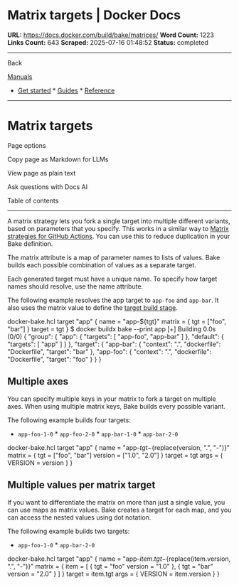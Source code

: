 # Matrix targets | Docker Docs

**URL:** https://docs.docker.com/build/bake/matrices/
**Word Count:** 1223
**Links Count:** 643
**Scraped:** 2025-07-16 01:48:52
**Status:** completed

---

Back

[Manuals](https://docs.docker.com/manuals/)

  * [Get started](https://docs.docker.com/get-started/)   * [Guides](https://docs.docker.com/guides/)   * [Reference](https://docs.docker.com/reference/)

* * *

# Matrix targets

Page options

Copy page as Markdown for LLMs

View page as plain text

Ask questions with Docs AI

Table of contents

* * *

A matrix strategy lets you fork a single target into multiple different variants, based on parameters that you specify. This works in a similar way to [Matrix strategies for GitHub Actions](https://docs.github.com/en/actions/using-jobs/using-a-matrix-for-your-jobs). You can use this to reduce duplication in your Bake definition.

The matrix attribute is a map of parameter names to lists of values. Bake builds each possible combination of values as a separate target.

Each generated target must have a unique name. To specify how target names should resolve, use the name attribute.

The following example resolves the app target to `app-foo` and `app-bar`. It also uses the matrix value to define the [target build stage](https://docs.docker.com/build/bake/reference/#targettarget).

docker-bake.hcl               target "app" {       name = "app-${tgt}"       matrix = {         tgt = ["foo", "bar"]       }       target = tgt     }               $ docker buildx bake --print app     [+] Building 0.0s (0/0)     {       "group": {         "app": {           "targets": [             "app-foo",             "app-bar"           ]         },         "default": {           "targets": [             "app"           ]         }       },       "target": {         "app-bar": {           "context": ".",           "dockerfile": "Dockerfile",           "target": "bar"         },         "app-foo": {           "context": ".",           "dockerfile": "Dockerfile",           "target": "foo"         }       }     }     

## Multiple axes

You can specify multiple keys in your matrix to fork a target on multiple axes. When using multiple matrix keys, Bake builds every possible variant.

The following example builds four targets:

  * `app-foo-1-0`   * `app-foo-2-0`   * `app-bar-1-0`   * `app-bar-2-0`

docker-bake.hcl               target "app" {       name = "app-${tgt}-${replace(version, ".", "-")}"       matrix = {         tgt = ["foo", "bar"]         version = ["1.0", "2.0"]       }       target = tgt       args = {         VERSION = version       }     }

## Multiple values per matrix target

If you want to differentiate the matrix on more than just a single value, you can use maps as matrix values. Bake creates a target for each map, and you can access the nested values using dot notation.

The following example builds two targets:

  * `app-foo-1-0`   * `app-bar-2-0`

docker-bake.hcl               target "app" {       name = "app-${item.tgt}-${replace(item.version, ".", "-")}"       matrix = {         item = [           {             tgt = "foo"             version = "1.0"           },           {             tgt = "bar"             version = "2.0"           }         ]       }       target = item.tgt       args = {         VERSION = item.version       }     }